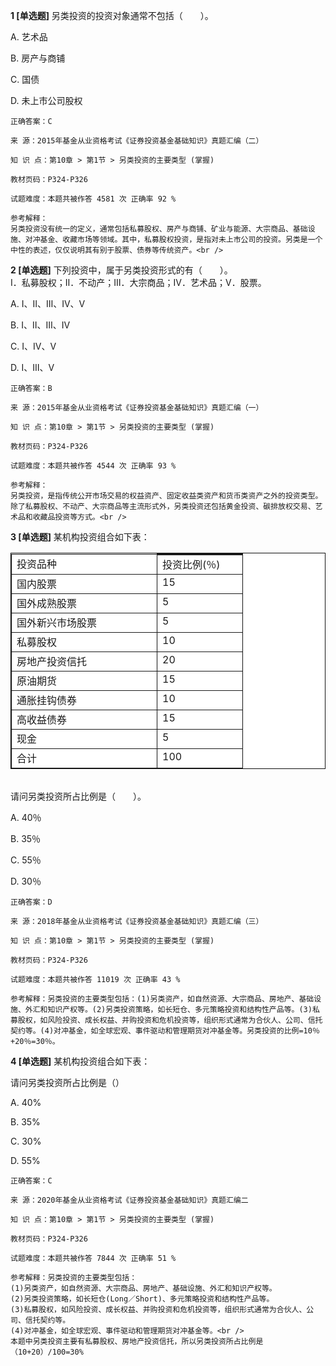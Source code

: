 **1 [单选题]** 
另类投资的投资对象通常不包括（　　）。

A. 艺术品

B. 房产与商铺

C. 国债

D. 未上市公司股权

```
正确答案：C

来 源：2015年基金从业资格考试《证券投资基金基础知识》真题汇编（二）

知 识 点：第10章 > 第1节 > 另类投资的主要类型 (掌握)

教材页码：P324-P326

试题难度：本题共被作答 4581 次 正确率 92 %

参考解释：
另类投资没有统一的定义，通常包括私募股权、房产与商铺、矿业与能源、大宗商品、基础设施、对冲基金、收藏市场等领域。其中，私募股权投资，是指对未上市公司的投资。另类是一个中性的表述，仅仅说明其有别于股票、债券等传统资产。<br />

```


**2 [单选题]** 
下列投资中，属于另类投资形式的有（　　）。<br />
Ⅰ．私募股权；Ⅱ．不动产；Ⅲ．大宗商品；Ⅳ．艺术品；Ⅴ．股票。

A. Ⅰ、Ⅱ、Ⅲ、Ⅳ、Ⅴ &nbsp;&nbsp;

B. Ⅰ、Ⅱ、Ⅲ、Ⅳ

C. Ⅰ、Ⅳ、Ⅴ

D. Ⅰ、Ⅲ、Ⅴ

```
正确答案：B

来 源：2015年基金从业资格考试《证券投资基金基础知识》真题汇编（一）

知 识 点：第10章 > 第1节 > 另类投资的主要类型 (掌握)

教材页码：P324-P326

试题难度：本题共被作答 4544 次 正确率 93 %

参考解释：
另类投资，是指传统公开市场交易的权益资产、固定收益类资产和货币类资产之外的投资类型。除了私募股权、不动产、大宗商品等主流形式外，另类投资还包括黄金投资、碳排放权交易、艺术品和收藏品投资等方式。<br />

```


**3 [单选题]** 某机构投资组合如下表：<br />
<table width="60%" border="1" cellpadding="0" cellspacing="0" bordercolor="#111111" bgcolor="#FFFFFF" style="border-collapse:collapse;">
	<tbody>
		<tr>
			<td width="216" valign="top" style="´width:162.0pt;border-top:1.5pt;border-left:" 1.5pt;border-bottom:1.0pt;border-right:1.0pt;border-color:windowtext;="" border-style:solid;padding:0cm="" 0cm="" 0cm;height:17.25pt&acute;="">  投资品种<br />
				</td>
<td width="120" valign="top" style="´width:89.75pt;border-top:solid" windowtext="" 1.5pt;="" border-left:none;border-bottom:solid="" 1.0pt;border-right:solid="" mso-border-left-alt:solid="" 1.0pt;padding:0cm="" 0cm="" 0cm;="" height:17.25pt&acute;="">  投资比例(％)<br />
			</td>
		</tr>
		<tr>
			<td width="216" valign="top" style="´width:162.0pt;border-top:none;border-left:" solid="" windowtext="" 1.5pt;border-bottom:solid="" 1.0pt;border-right:="" 1.0pt;mso-border-top-alt:solid="" 1.0pt;padding:="" 0cm="" 0cm;height:17.25pt&acute;="">  国内股票<br />
				</td>
<td width="120" valign="top" style="´width:89.75pt;border-top:none;border-left:" none;border-bottom:solid="" windowtext="" 1.0pt;border-right:solid="" 1.5pt;="" mso-border-top-alt:solid="" 1.0pt;mso-border-left-alt:solid="" 1.0pt;="" padding:0cm="" 0cm="" 0cm;height:17.25pt&acute;="">  15<br />
			</td>
		</tr>
		<tr>
			<td width="216" valign="top" style="´width:162.0pt;border-top:none;border-left:" solid="" windowtext="" 1.5pt;border-bottom:solid="" 1.0pt;border-right:="" 1.0pt;mso-border-top-alt:solid="" 1.0pt;padding:="" 0cm="" 0cm;height:17.0pt&acute;="">  国外成熟股票<br />
				</td>
<td width="120" valign="top" style="´width:89.75pt;border-top:none;border-left:" none;border-bottom:solid="" windowtext="" 1.0pt;border-right:solid="" 1.5pt;="" mso-border-top-alt:solid="" 1.0pt;mso-border-left-alt:solid="" 1.0pt;="" padding:0cm="" 0cm="" 0cm;height:17.0pt&acute;="">  5<br />
			</td>
		</tr>
		<tr>
			<td width="216" valign="top" style="´width:162.0pt;border-top:none;border-left:" solid="" windowtext="" 1.5pt;border-bottom:solid="" 1.0pt;border-right:="" 1.0pt;mso-border-top-alt:solid="" 1.0pt;padding:="" 0cm="" 0cm;height:17.25pt&acute;="">  国外新兴市场股票<br />
				</td>
<td width="120" valign="top" style="´width:89.75pt;border-top:none;border-left:" none;border-bottom:solid="" windowtext="" 1.0pt;border-right:solid="" 1.5pt;="" mso-border-top-alt:solid="" 1.0pt;mso-border-left-alt:solid="" 1.0pt;="" padding:0cm="" 0cm="" 0cm;height:17.25pt&acute;="">  5<br />
			</td>
		</tr>
		<tr>
			<td width="216" valign="top" style="´width:162.0pt;border-top:none;border-left:" solid="" windowtext="" 1.5pt;border-bottom:solid="" 1.0pt;border-right:="" 1.0pt;mso-border-top-alt:solid="" 1.0pt;padding:="" 0cm="" 0cm;height:17.25pt&acute;="">  私募股权<br />
				</td>
<td width="120" valign="top" style="´width:89.75pt;border-top:none;border-left:" none;border-bottom:solid="" windowtext="" 1.0pt;border-right:solid="" 1.5pt;="" mso-border-top-alt:solid="" 1.0pt;mso-border-left-alt:solid="" 1.0pt;="" padding:0cm="" 0cm="" 0cm;height:17.25pt&acute;="">  10<br />
			</td>
		</tr>
		<tr>
			<td width="216" valign="top" style="´width:162.0pt;border-top:none;border-left:" solid="" windowtext="" 1.5pt;border-bottom:solid="" 1.0pt;border-right:="" 1.0pt;mso-border-top-alt:solid="" 1.0pt;padding:="" 0cm="" 0cm;height:17.25pt&acute;="">  房地产投资信托<br />
				</td>
<td width="120" valign="top" style="´width:89.75pt;border-top:none;border-left:" none;border-bottom:solid="" windowtext="" 1.0pt;border-right:solid="" 1.5pt;="" mso-border-top-alt:solid="" 1.0pt;mso-border-left-alt:solid="" 1.0pt;="" padding:0cm="" 0cm="" 0cm;height:17.25pt&acute;="">  20<br />
			</td>
		</tr>
		<tr>
			<td width="216" valign="top" style="´width:162.0pt;border-top:none;border-left:" solid="" windowtext="" 1.5pt;border-bottom:solid="" 1.0pt;border-right:="" 1.0pt;mso-border-top-alt:solid="" 1.0pt;padding:="" 0cm="" 0cm;height:17.0pt&acute;="">  原油期货<br />
				</td>
<td width="120" valign="top" style="´width:89.75pt;border-top:none;border-left:" none;border-bottom:solid="" windowtext="" 1.0pt;border-right:solid="" 1.5pt;="" mso-border-top-alt:solid="" 1.0pt;mso-border-left-alt:solid="" 1.0pt;="" padding:0cm="" 0cm="" 0cm;height:17.0pt&acute;="">  15<br />
			</td>
		</tr>
		<tr>
			<td width="216" valign="top" style="´width:162.0pt;border-top:none;border-left:" solid="" windowtext="" 1.5pt;border-bottom:solid="" 1.0pt;border-right:="" 1.0pt;mso-border-top-alt:solid="" 1.0pt;padding:="" 0cm="" 0cm;height:17.25pt&acute;="">  通胀挂钩债券<br />
				</td>
<td width="120" valign="top" style="´width:89.75pt;border-top:none;border-left:" none;border-bottom:solid="" windowtext="" 1.0pt;border-right:solid="" 1.5pt;="" mso-border-top-alt:solid="" 1.0pt;mso-border-left-alt:solid="" 1.0pt;="" padding:0cm="" 0cm="" 0cm;height:17.25pt&acute;="">  10<br />
			</td>
		</tr>
		<tr>
			<td width="216" valign="top" style="´width:162.0pt;border-top:none;border-left:" solid="" windowtext="" 1.5pt;border-bottom:solid="" 1.0pt;border-right:="" 1.0pt;mso-border-top-alt:solid="" 1.0pt;padding:="" 0cm="" 0cm;height:17.25pt&acute;="">  高收益债券<br />
				</td>
<td width="120" valign="top" style="´width:89.75pt;border-top:none;border-left:" none;border-bottom:solid="" windowtext="" 1.0pt;border-right:solid="" 1.5pt;="" mso-border-top-alt:solid="" 1.0pt;mso-border-left-alt:solid="" 1.0pt;="" padding:0cm="" 0cm="" 0cm;height:17.25pt&acute;="">  15<br />
			</td>
		</tr>
		<tr>
			<td width="216" valign="top" style="´width:162.0pt;border-top:none;border-left:" solid="" windowtext="" 1.5pt;border-bottom:solid="" 1.0pt;border-right:="" 1.0pt;mso-border-top-alt:solid="" 1.0pt;padding:="" 0cm="" 0cm;height:17.25pt&acute;="">  现金<br />
				</td>
<td width="120" valign="top" style="´width:89.75pt;border-top:none;border-left:" none;border-bottom:solid="" windowtext="" 1.0pt;border-right:solid="" 1.5pt;="" mso-border-top-alt:solid="" 1.0pt;mso-border-left-alt:solid="" 1.0pt;="" padding:0cm="" 0cm="" 0cm;height:17.25pt&acute;="">  5<br />
			</td>
		</tr>
		<tr>
			<td width="216" valign="top" style="´width:162.0pt;border-top:none;border-left:" solid="" windowtext="" 1.5pt;border-bottom:solid="" 1.5pt;border-right:="" 1.0pt;mso-border-top-alt:solid="" 1.0pt;padding:="" 0cm="" 0cm;height:17.0pt&acute;="">  合计<br />
				</td>
<td width="120" valign="top" style="´width:89.75pt;border-top:none;border-left:" none;border-bottom:solid="" windowtext="" 1.5pt;border-right:solid="" 1.5pt;="" mso-border-top-alt:solid="" 1.0pt;mso-border-left-alt:solid="" 1.0pt;="" padding:0cm="" 0cm="" 0cm;height:17.0pt&acute;="">  100<br />
			</td>
		</tr>
	</tbody>
</table>
<br />
请问另类投资所占比例是（&emsp;&emsp;）。

A. 40％

B. 35％

C. 55％

D. 30％

```
正确答案：D

来 源：2018年基金从业资格考试《证券投资基金基础知识》真题汇编（三）

知 识 点：第10章 > 第1节 > 另类投资的主要类型 (掌握)

教材页码：P324-P326

试题难度：本题共被作答 11019 次 正确率 43 %

参考解释：另类投资的主要类型包括：(1)另类资产，如自然资源、大宗商品、房地产、基础设施、外汇和知识产权等。(2)另类投资策略，如长短仓、多元策略投资和结构性产品等。(3)私募股权，如风险投资、成长权益、并购投资和危机投资等，组织形式通常为合伙人、公司、信托契约等。(4)对冲基金，如全球宏观、事件驱动和管理期货对冲基金等。另类投资的比例=10％+20％=30％。
```


**4 [单选题]** 某机构投资组合如下表： <br />
<img src="https://file.233.com/20201230/e107a16b57eb43a493b167e037b33ece" alt="" /><br />
<p align="justify">
	请问另类投资所占比例是（）


A. 40%

B. 35%

C. 30%

D. 55%

```
正确答案：C

来 源：2020年基金从业资格考试《证券投资基金基础知识》真题汇编二

知 识 点：第10章 > 第1节 > 另类投资的主要类型 (掌握)

教材页码：P324-P326

试题难度：本题共被作答 7844 次 正确率 51 %

参考解释：另类投资的主要类型包括：
(1)另类资产，如自然资源、大宗商品、房地产、基础设施、外汇和知识产权等。
(2)另类投资策略，如长短仓(Long／Short)、多元策略投资和结构性产品等。
(3)私募股权，如风险投资、成长权益、并购投资和危机投资等，组织形式通常为合伙人、公司、信托契约等。
(4)对冲基金，如全球宏观、事件驱动和管理期货对冲基金等。<br />
本题中另类投资主要有私募股权、房地产投资信托，所以另类投资所占比例是（10+20）/100=30%
```

